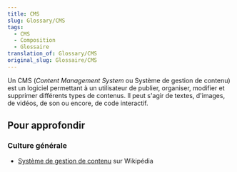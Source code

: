 ```yaml
---
title: CMS
slug: Glossary/CMS
tags:
  - CMS
  - Composition
  - Glossaire
translation_of: Glossary/CMS
original_slug: Glossaire/CMS
---
```

Un CMS (_Content Management System_ ou Système de gestion de contenu) est un logiciel permettant à un utilisateur de publier, organiser, modifier et supprimer différents types de contenus. Il peut s'agir de textes, d'images, de vidéos, de son ou encore, de code interactif.

## Pour approfondir

### Culture générale

- [Système de gestion de contenu](https://fr.wikipedia.org/wiki/Syst%C3%A8me_de_gestion_de_contenu) sur Wikipédia
